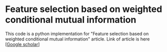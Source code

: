 # Feature selection based on weighted conditional mutual information

This code is a python implementation for "Feature selection based on weighted conditional mutual information" article. Link of article is here [<a href="[https://www.google.com/](https://scholar.google.com/scholar?hl=en&as_sdt=0%2C5&q=Feature+selection+based+on+weighted+conditional+mutual+information&btnG=)" target="_blank">Google scholar</a>]

